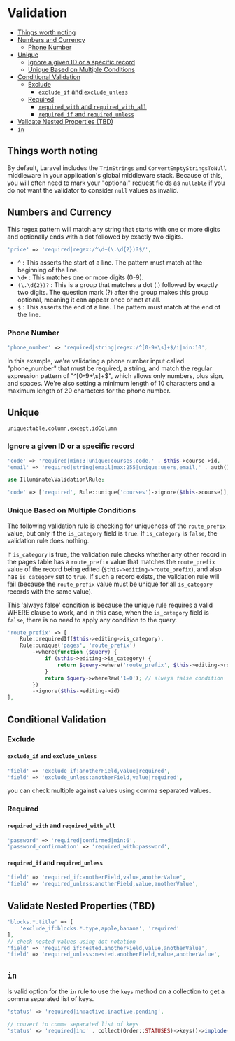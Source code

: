 # Validation

- [Things worth noting](#things-worth-noting)
- [Numbers and Currency](#numbers-and-currency)
    - [Phone Number](#phone-number)
- [Unique](#unique)
    - [Ignore a given ID or a specific record](#ignore-a-given-id-or-a-specific-record)
    - [Unique Based on Multiple Conditions](#unique-based-on-multiple-conditions)
- [Conditional Validation](#conditional-validation)
    - [Exclude](#exclude)
        - [`exclude_if` and `exclude_unless`](#exclude_if-and-exclude_unless)
    - [Required](#required)
        - [`required_with` and `required_with_all`](#required_with-and-required_with_all)
        - [`required_if` and `required_unless`](#required_if-and-required_unless)
- [Validate Nested Properties (TBD)](#validate-nested-properties-tbd)
- [`in`](#in)

<!-- use Carbon\Carbon;

#[Validate('nullable|date')]
public ?Carbon $released_at; -->


## Things worth noting

By default, Laravel includes the `TrimStrings` and `ConvertEmptyStringsToNull` middleware in your
application's global middleware stack. Because of this, you will often need to mark your "optional"
request fields as `nullable` if you do not want the validator to consider `null` values as invalid.


## Numbers and Currency

This regex pattern will match any string that starts with one or more digits and optionally ends
with a dot followed by exactly two digits.

```php
'price' => 'required|regex:/^\d+(\.\d{2})?$/',
```

- `^` : This asserts the start of a line. The pattern must match at the beginning of the line.
- `\d+` : This matches one or more digits (0-9).
- `(\.\d{2})?` : This is a group that matches a dot (.) followed by exactly two digits. The
  question mark (?) after the group makes this group optional, meaning it can appear once or not
  at all.
- `$` : This asserts the end of a line. The pattern must match at the end of the line.

### Phone Number

```php
'phone_number' => 'required|string|regex:/^[0-9+\s]+$/i|min:10',
```

In this example, we're validating a phone number input called "phone_number" that must be required, a string, and match the regular expression pattern of "^[0-9+\s]+$", which allows only numbers, plus sign, and spaces. We're also setting a minimum length of 10 characters and a maximum length of 20 characters for the phone number.

## Unique

`unique:table,column,except,idColumn`

### Ignore a given ID or a specific record

```php
'code' => 'required|min:3|unique:courses,code,' . $this->course->id,
'email' => 'required|string|email|max:255|unique:users,email,' . auth()->user()->id,
```

```php
use Illuminate\Validation\Rule;

'code' => ['required', Rule::unique('courses')->ignore($this->course)],
```

### Unique Based on Multiple Conditions

The following validation rule is checking for uniqueness of the `route_prefix`
value, but only if the `is_category` field is `true`. If `is_category` is
`false`, the validation rule does nothing.

If `is_category` is true, the validation rule checks whether any other record
in the pages table has a `route_prefix` value that matches the `route_prefix`
value of the record being edited (`$this->editing->route_prefix`), and also
has `is_category` set to `true`. If such a record exists, the validation rule
will fail (because the `route_prefix` value must be unique for all
`is_category` records with the same value).

This 'always false' condition is because the unique rule requires a valid
WHERE clause to work, and in this case, when the `is_category` field is
`false`, there is no need to apply any condition to the query.

```php
'route_prefix' => [
    Rule::requiredIf($this->editing->is_category),
    Rule::unique('pages', 'route_prefix')
        ->where(function ($query) {
            if ($this->editing->is_category) {
                return $query->where('route_prefix', $this->editing->route_prefix);
            }
            return $query->whereRaw('1=0'); // always false condition
        })
        ->ignore($this->editing->id)
],
```

## Conditional Validation

### Exclude

#### `exclude_if` and `exclude_unless`

```php
'field' => 'exclude_if:anotherField,value|required',
'field' => 'exclude_unless:anotherField,value|required',
```
you can check multiple against values using comma separated values.

### Required

#### `required_with` and `required_with_all`

```php
'password' => 'required|confirmed|min:6',
'password_confirmation' => 'required_with:password',
```

#### `required_if` and `required_unless`
```php
'field' => 'required_if:anotherField,value,anotherValue',
'field' => 'required_unless:anotherField,value,anotherValue',
```

## Validate Nested Properties (TBD)

```php
'blocks.*.title' => [
    'exclude_if:blocks.*.type,apple,banana', 'required'
],
// check nested values using dot notation
'field' => 'required_if:nested.anotherField,value,anotherValue',
'field' => 'required_unless:nested.anotherField,value,anotherValue',
```


## `in`

Is valid option for the `in` rule to use the `keys` method on a collection to get a comma separated list of keys.

```php
'status' => 'required|in:active,inactive,pending',
```

```php
// convert to comma separated list of keys
'status' => 'required|in:' . collect(Order::STATUSES)->keys()->implode(','),
```